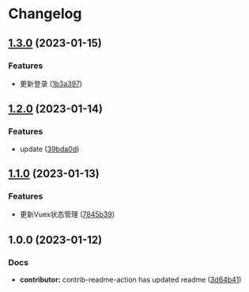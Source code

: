 # Changelog

## [1.3.0](https://github.com/mason369/Knock-Ding-Yanxuan/compare/v1.2.0...v1.3.0) (2023-01-15)


### Features

* 更新登录 ([1b3a397](https://github.com/mason369/Knock-Ding-Yanxuan/commit/1b3a3976d7138baa51eac86aeb4a9c1881d10091))

## [1.2.0](https://github.com/mason369/Knock-Ding-Yanxuan/compare/v1.1.0...v1.2.0) (2023-01-14)


### Features

* update ([39bda0d](https://github.com/mason369/Knock-Ding-Yanxuan/commit/39bda0d8b7059e2707b9c7c71029fd143c592815))

## [1.1.0](https://github.com/mason369/Knock-Ding-Yanxuan/compare/v1.0.0...v1.1.0) (2023-01-13)


### Features

* 更新Vuex状态管理 ([7845b39](https://github.com/mason369/Knock-Ding-Yanxuan/commit/7845b39c57edae279741aa2fe3a7cd631b817826))

## 1.0.0 (2023-01-12)


### Docs

* **contributor:** contrib-readme-action has updated readme ([3d64b41](https://github.com/mason369/Knock-Ding-Yanxuan/commit/3d64b41dfacab0eff3261c2703d990e7ce3c8a01))
